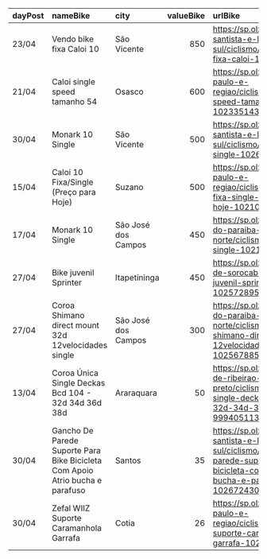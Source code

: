 | dayPost   | nameBike                                                                      | city                |   valueBike | urlBike                                                                                                                                                |
|:----------|:------------------------------------------------------------------------------|:--------------------|------------:|:-------------------------------------------------------------------------------------------------------------------------------------------------------|
| 23/04     | Vendo bike fixa Caloi 10                                                      | São Vicente         |         850 | https://sp.olx.com.br/baixada-santista-e-litoral-sul/ciclismo/vendo-bike-fixa-caloi-10-1024040647                                                      |
| 21/04     | Caloi single speed tamanho 54                                                 | Osasco              |         600 | https://sp.olx.com.br/sao-paulo-e-regiao/ciclismo/caloi-single-speed-tamanho-54-1023351431                                                             |
| 30/04     | Monark 10 Single                                                              | São Vicente         |         500 | https://sp.olx.com.br/baixada-santista-e-litoral-sul/ciclismo/monark-10-single-1026920240                                                              |
| 15/04     | Caloi 10 Fixa/Single (Preço para Hoje)                                        | Suzano              |         500 | https://sp.olx.com.br/sao-paulo-e-regiao/ciclismo/caloi-10-fixa-single-preco-para-hoje-1021067480                                                      |
| 17/04     | Monark 10 Single                                                              | São José dos Campos |         450 | https://sp.olx.com.br/vale-do-paraiba-e-litoral-norte/ciclismo/monark-10-single-1021547158                                                             |
| 27/04     | Bike juvenil Sprinter                                                         | Itapetininga        |         450 | https://sp.olx.com.br/regiao-de-sorocaba/ciclismo/bike-juvenil-sprinter-1025728954                                                                     |
| 27/04     | Coroa Shimano direct mount 32d 12velocidades single                           | São José dos Campos |         300 | https://sp.olx.com.br/vale-do-paraiba-e-litoral-norte/ciclismo/coroa-shimano-direct-mount-32d-12velocidades-single-1025678855                          |
| 13/04     | Coroa Única Single Deckas Bcd 104 - 32d 34d 36d 38d                           | Araraquara          |          50 | https://sp.olx.com.br/regiao-de-ribeirao-preto/ciclismo/coroa-unica-single-deckas-bcd-104-32d-34d-36d-38d-999405113                                    |
| 30/04     | Gancho De Parede Suporte Para Bike Bicicleta Com Apoio Atrio bucha e parafuso | Santos              |          35 | https://sp.olx.com.br/baixada-santista-e-litoral-sul/ciclismo/gancho-de-parede-suporte-para-bike-bicicleta-com-apoio-atrio-bucha-e-parafuso-1026724308 |
| 30/04     | Zefal WIIZ Suporte Caramanhola Garrafa                                        | Cotia               |          26 | https://sp.olx.com.br/sao-paulo-e-regiao/ciclismo/zefal-wiiz-suporte-caramanhola-garrafa-1024212092                                                    |